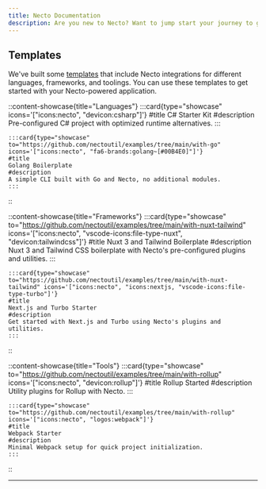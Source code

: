 ```yaml
---
title: Necto Documentation
description: Are you new to Necto? Want to jump start your journey to get developing as fast as possible? The fastest way to get started us by jumping in directly to a module for the language of your choice.
---    
```


## Templates

We've built some [templates](https://github.com/nectoutil/examples) that include Necto integrations for different languages, frameworks, and toolings. You can use these templates to get started with your Necto-powered application.

::content-showcase{title="Languages"}
    :::card{type="showcase" icons='["icons:necto", "devicon:csharp"]'}
    #title
    C# Starter Kit
    #description
    Pre-configured C# project with optimized runtime alternatives.
    ::: 

    :::card{type="showcase" to="https://github.com/nectoutil/examples/tree/main/with-go" icons='["icons:necto", "fa6-brands:golang~[#00B4E0]"]'}
    #title
    Golang Boilerplate
    #description
    A simple CLI built with Go and Necto, no additional modules.
    :::
::  

::content-showcase{title="Frameworks"}
    :::card{type="showcase" to="https://github.com/nectoutil/examples/tree/main/with-nuxt-tailwind" icons='["icons:necto", "vscode-icons:file-type-nuxt", "devicon:tailwindcss"]'}
    #title
    Nuxt 3 and Tailwind Boilerplate
    #description
    Nuxt 3 and Tailwind CSS boilerplate with Necto's pre-configured plugins and utilities.
    :::
    
    :::card{type="showcase" to="https://github.com/nectoutil/examples/tree/main/with-nuxt-tailwind" icons='["icons:necto", "icons:nextjs, "vscode-icons:file-type-turbo"]'}
    #title
    Next.js and Turbo Starter
    #description
    Get started with Next.js and Turbo using Necto's plugins and utilities.
    :::
::

::content-showcase{title="Tools"}
    :::card{type="showcase" to="https://github.com/nectoutil/examples/tree/main/with-rollup" icons='["icons:necto", "devicon:rollup"]'}
    #title
    Rollup Started
    #description
    Utility plugins for Rollup with Necto.
    :::

    :::card{type="showcase" to="https://github.com/nectoutil/examples/tree/main/with-rollup" icons='["icons:necto", "logos:webpack"]'}
    #title
    Webpack Starter
    #description
    Minimal Webpack setup for quick project initialization.
    :::
::

---
